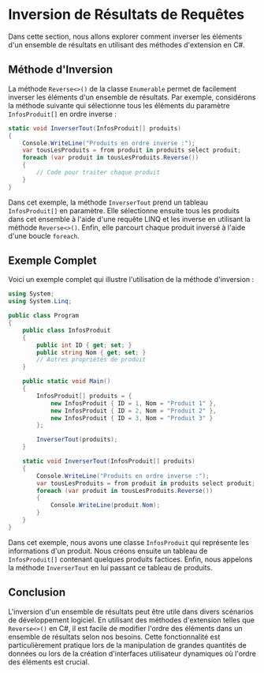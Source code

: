 # Inversion de Résultats de Requêtes

Dans cette section, nous allons explorer comment inverser les éléments d'un ensemble de résultats en utilisant des méthodes d'extension en C#.

## Méthode d'Inversion

La méthode `Reverse<>()` de la classe `Enumerable` permet de facilement inverser les éléments d'un ensemble de résultats. Par exemple, considérons la méthode suivante qui sélectionne tous les éléments du paramètre `InfosProduit[]` en ordre inverse :

```csharp
static void InverserTout(InfosProduit[] produits)
{
    Console.WriteLine("Produits en ordre inverse :");
    var tousLesProduits = from produit in produits select produit;
    foreach (var produit in tousLesProduits.Reverse())
    {
        // Code pour traiter chaque produit
    }
}
```

Dans cet exemple, la méthode `InverserTout` prend un tableau `InfosProduit[]` en paramètre. Elle sélectionne ensuite tous les produits dans cet ensemble à l'aide d'une requête LINQ et les inverse en utilisant la méthode `Reverse<>()`. Enfin, elle parcourt chaque produit inversé à l'aide d'une boucle `foreach`.

## Exemple Complet

Voici un exemple complet qui illustre l'utilisation de la méthode d'inversion :

```csharp
using System;
using System.Linq;

public class Program
{
    public class InfosProduit
    {
        public int ID { get; set; }
        public string Nom { get; set; }
        // Autres propriétés de produit
    }

    public static void Main()
    {
        InfosProduit[] produits = {
            new InfosProduit { ID = 1, Nom = "Produit 1" },
            new InfosProduit { ID = 2, Nom = "Produit 2" },
            new InfosProduit { ID = 3, Nom = "Produit 3" }
        };

        InverserTout(produits);
    }

    static void InverserTout(InfosProduit[] produits)
    {
        Console.WriteLine("Produits en ordre inverse :");
        var tousLesProduits = from produit in produits select produit;
        foreach (var produit in tousLesProduits.Reverse())
        {
            Console.WriteLine(produit.Nom);
        }
    }
}
```

Dans cet exemple, nous avons une classe `InfosProduit` qui représente les informations d'un produit. Nous créons ensuite un tableau de `InfosProduit[]` contenant quelques produits factices. Enfin, nous appelons la méthode `InverserTout` en lui passant ce tableau de produits.

## Conclusion

L'inversion d'un ensemble de résultats peut être utile dans divers scénarios de développement logiciel. En utilisant des méthodes d'extension telles que `Reverse<>()` en C#, il est facile de modifier l'ordre des éléments dans un ensemble de résultats selon nos besoins. Cette fonctionnalité est particulièrement pratique lors de la manipulation de grandes quantités de données ou lors de la création d'interfaces utilisateur dynamiques où l'ordre des éléments est crucial.